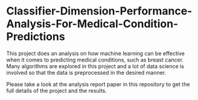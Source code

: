 # Classifier-Dimension-Performance-Analysis-For-Medical-Condition-Predictions

This project does an analysis on how machine learning can be effective when it comes to predicting medical conditions, such as breast cancer.
Many algorithms are explored in this project and a lot of data science is involved so that the data is preprocessed in the desired manner.

Please take a look at the analysis report paper in this repository to get the full details of the project and the results.
